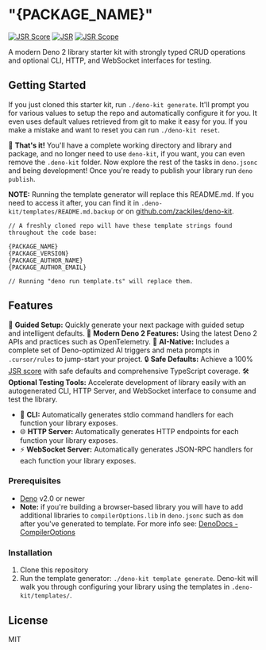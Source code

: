 # "{PACKAGE_NAME}"

[![JSR Score](https://jsr.io/badges/{PACKAGE_NAME}/score)](https://jsr.io/{PACKAGE_NAME})
[![JSR](https://jsr.io/badges/{PACKAGE_NAME})](https://jsr.io/{PACKAGE_NAME})
[![JSR Scope](https://jsr.io/badges/{PACKAGE_SCOPE})](https://jsr.io/{PACKAGE_SCOPE})

A modern Deno 2 library starter kit with strongly typed CRUD operations and optional CLI, HTTP, and WebSocket interfaces for testing.

## Getting Started

If you just cloned this starter kit, run `./deno-kit generate`. It'll prompt you for various values to setup the repo and automatically configure it for you. It even uses default values retrieved from git to make it easy for you. If you make a mistake and want to reset you can run `./deno-kit reset`.

🎉 **That's it!** You'll have a complete working directory and library and package, and no longer need to use `deno-kit`, if you want, you can even remove the `.deno-kit` folder. Now explore the rest of the tasks in `deno.jsonc` and being development! Once you're ready to publish your library run `deno publish`.

**NOTE:** Running the template generator will replace this README.md. If you need to access it after, you can find it in `.deno-kit/templates/README.md.backup` or on [github.com/zackiles/deno-kit](https://github.com/zackiles/deno-kit/blob/main/README.md).

```text
// A freshly cloned repo will have these template strings found throughout the code base:

{PACKAGE_NAME}
{PACKAGE_VERSION}
{PACKAGE_AUTHOR_NAME}
{PACKAGE_AUTHOR_EMAIL}

// Running "deno run template.ts" will replace them.
```

## Features

🚀 **Guided Setup:** Quickly generate your next package with guided setup and intelligent defaults.
🦖 **Modern Deno 2 Features:** Using the latest Deno 2 APIs and practices such as OpenTelemetry.
🤖 **AI-Native:** Includes a complete set of Deno-optimized AI triggers and meta prompts in `.cursor/rules` to jump-start your project.
🔒 **Safe Defaults:** Achieve a 100% [JSR score](https://jsr.io/docs/scoring) with safe defaults and comprehensive TypeScript coverage.
🛠 **Optional Testing Tools:**
Accelerate development of library easily with an autogenerated CLI, HTTP Server, and WebSocket interface to consume and test the library.

- 🔹 **CLI:** Automatically generates stdio command handlers for each function your library exposes.
- 🌐 **HTTP Server:** Automatically generates HTTP endpoints for each function your library exposes.
- ⚡ **WebSocket Server:** Automatically generates JSON-RPC handlers for each function your library exposes.

### Prerequisites

- [Deno](https://deno.com/) v2.0 or newer
- **Note:** if you're building a browser-based library you will have to add additional libraries to `compilerOptions.lib` in `deno.jsonc` such as `dom` after you've generated to template. For more info see: [DenoDocs - CompilerOptions](https://docs.deno.com/runtime/reference/ts_config_migration/)

### Installation

1. Clone this repository
2. Run the template generator: `./deno-kit template generate`. Deno-kit will walk you through configuring your library using the templates in `.deno-kit/templates/`.

## License

MIT
